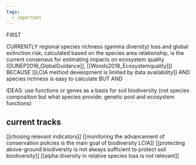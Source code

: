 ```yaml
---
tags:
  - important
---
```

FIRST

CURRENTLY
regional species richness (gamma diversity) loss and global extinction risk, calculated based on the species area relationship, is the current consensus for estimating impacts on ecosystem quality ([[UNEP2016_GlobalGuidance]], [[Woods2018_Ecosystemquality]])
BECAUSE
[[LCIA method development is limited by data availability]] AND species richness is easy to calculate 
BUT
AND 


IDEAS:
use functions or genes as a basis for soil biodiversity (not species composition but what species provide: genetic pool and ecosystem functions)

## current tracks
[[chosing relevant indicators]]
[[monitoring the advancement of conservation policies is the main goal of biodiversity LCIA]]
[[protecting above-ground biodiversity is not always sufficient to protect soil biodiversity]]
[[alpha diversity in relative species loss is not relevant]]